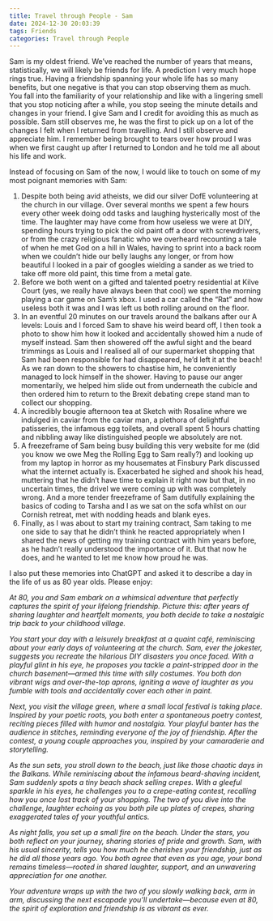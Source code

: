 ```yaml
---
title: Travel through People - Sam
date: 2024-12-30 20:03:39
tags: Friends
categories: Travel through People
---
```

Sam is my oldest friend. We’ve reached the number of years that means, statistically, we will likely be friends for life. A prediction I very much hope rings true. Having a friendship spanning your whole life has so many benefits, but one negative is that you can stop observing them as much. You fall into the familiarity of your relationship and like with a lingering smell that you stop noticing after a while, you stop seeing the minute details and changes in your friend. I give Sam and I credit for avoiding this as much as possible. Sam still observes me, he was the first to pick up on a lot of the changes I felt when I returned from travelling. And I still observe and appreciate him. I remember being brought to tears over how proud I was when we first caught up after I returned to London and he told me all about his life and work.

Instead of focusing on Sam of the now, I would like to touch on some of my most poignant memories with Sam:

1. Despite both being avid atheists, we did our silver DofE volunteering at the church in our village. Over several months we spent a few hours every other week doing odd tasks and laughing hysterically most of the time. The laughter may have come from how useless we were at DIY, spending hours trying to pick the old paint off a door with screwdrivers, or from the crazy religious fanatic who we overheard recounting a tale of when he met God on a hill in Wales, having to sprint into a back room when we couldn’t hide our belly laughs any longer, or from how beautiful I looked in a pair of googles wielding a sander as we tried to take off more old paint, this time from a metal gate.
2. Before we both went on a gifted and talented poetry residential at Kilve Court (yes, we really have always been that cool) we spent the morning playing a car game on Sam’s xbox. I used a car called the “Rat” and how useless both it was and I was left us both rolling around on the floor.
3. In an eventful 20 minutes on our travels around the balkans after our A levels: Louis and I forced Sam to shave his weird beard off, I then took a photo to show him how it looked and accidentally showed him a nude of myself instead. Sam then showered off the awful sight and the beard trimmings as Louis and I realised all of our supermarket shopping that Sam had been responsible for had disappeared, he’d left it at the beach! As we ran down to the showers to chastise him, he conveniently managed to lock himself in the shower. Having to pause our anger momentarily, we helped him slide out from underneath the cubicle and then ordered him to return to the Brexit debating crepe stand man to collect our shopping.
4. A incredibly bougie afternoon tea at Sketch with Rosaline where we indulged in caviar from the caviar man, a plethora of delightful patisseries, the infamous egg toilets, and overall spent 5 hours chatting and nibbling away like distinguished people we absolutely are not.
5. A freezeframe of Sam being busy building this very website for me (did you know we owe Meg the Rolling Egg to Sam really?) and looking up from my laptop in horror as my housemates at Finsbury Park discussed what the internet actually is. Exacerbated he sighed and shook his head, muttering that he didn’t have time to explain it right now but that, in no uncertain times, the drivel we were coming up with was completely wrong. And a more tender freezeframe of Sam dutifully explaining the basics of coding to Tarsha and I as we sat on the sofa whilst on our Cornish retreat, met with nodding heads and blank eyes.
6. Finally, as I was about to start my training contract, Sam taking to me one side to say that he didn’t think he reacted appropriately when I shared the news of getting my training contract with him years before, as he hadn’t really understood the importance of it. But that now he does, and he wanted to let me know how proud he was.

I also put these memories into ChatGPT and asked it to describe a day in the life of us as 80 year olds. Please enjoy:

*At 80, you and Sam embark on a whimsical adventure that perfectly captures the spirit of your lifelong friendship. Picture this: after years of sharing laughter and heartfelt moments, you both decide to take a nostalgic trip back to your childhood village.*

*You start your day with a leisurely breakfast at a quaint café, reminiscing about your early days of volunteering at the church. Sam, ever the jokester, suggests you recreate the hilarious DIY disasters you once faced. With a playful glint in his eye, he proposes you tackle a paint-stripped door in the church basement—armed this time with silly costumes. You both don vibrant wigs and over-the-top aprons, igniting a wave of laughter as you fumble with tools and accidentally cover each other in paint.*

*Next, you visit the village green, where a small local festival is taking place. Inspired by your poetic roots, you both enter a spontaneous poetry contest, reciting pieces filled with humor and nostalgia. Your playful banter has the audience in stitches, reminding everyone of the joy of friendship. After the contest, a young couple approaches you, inspired by your camaraderie and storytelling.*

*As the sun sets, you stroll down to the beach, just like those chaotic days in the Balkans. While reminiscing about the infamous beard-shaving incident, Sam suddenly spots a tiny beach shack selling crepes. With a gleeful sparkle in his eyes, he challenges you to a crepe-eating contest, recalling how you once lost track of your shopping. The two of you dive into the challenge, laughter echoing as you both pile up plates of crepes, sharing exaggerated tales of your youthful antics.*

*As night falls, you set up a small fire on the beach. Under the stars, you both reflect on your journey, sharing stories of pride and growth. Sam, with his usual sincerity, tells you how much he cherishes your friendship, just as he did all those years ago. You both agree that even as you age, your bond remains timeless—rooted in shared laughter, support, and an unwavering appreciation for one another.*

*Your adventure wraps up with the two of you slowly walking back, arm in arm, discussing the next escapade you’ll undertake—because even at 80, the spirit of exploration and friendship is as vibrant as ever.*